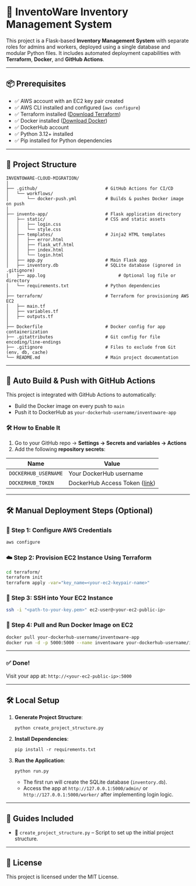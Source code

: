 # 🚀 InventoWare Inventory Management System

This project is a Flask-based **Inventory Management System** with separate roles for admins and workers, deployed using a single database and modular Python files. It includes automated deployment capabilities with **Terraform**, **Docker**, and **GitHub Actions**.

---

## 📦 Prerequisites

- ✅ AWS account with an EC2 key pair created
- ✅ AWS CLI installed and configured (`aws configure`)
- ✅ Terraform installed ([Download Terraform](https://terraform.io))
- ✅ Docker installed ([Download Docker](https://docker.com))
- ✅ DockerHub account
- ✅ Python 3.12+ installed
- ✅ Pip installed for Python dependencies

---

## 📁 Project Structure

```
INVENTOWARE-CLOUD-MIGRATION/
│
├── .github/                          # GitHub Actions for CI/CD
│   └── workflows/
│       └── docker-push.yml           # Builds & pushes Docker image on push
│
├── invento-app/                      # Flask application directory
│   ├── static/                       # CSS and static assets
│   │   ├── login.css
│   │   └── style.css
│   ├── templates/                    # Jinja2 HTML templates
│   │   ├── error.html
│   │   ├── flask_wtf.html
│   │   ├── index.html
│   │   └── login.html
│   ├── app.py                        # Main Flask app
│   ├── inventory.db                  # SQLite database (ignored in .gitignore)
|   ├── app.log                            # Optional log file or directory
│   └── requirements.txt              # Python dependencies
│
├── terraform/                        # Terraform for provisioning AWS EC2
│   ├── main.tf
│   ├── variables.tf
│   ├── outputs.tf
│
├── Dockerfile                        # Docker config for app containerization
├── .gitattributes                    # Git config for file encoding/line-endings
├── .gitignore                        # Files to exclude from Git (env, db, cache)
└── README.md                         # Main project documentation

```

---

## 🚀 Auto Build & Push with GitHub Actions

This project is integrated with GitHub Actions to automatically:

- Build the Docker image on every push to `main`
- Push it to DockerHub as `your-dockerhub-username/inventoware-app`

### 🛠 How to Enable It

1. Go to your GitHub repo → **Settings → Secrets and variables → Actions**
2. Add the following **repository secrets**:

| Name                | Value                               |
|---------------------|-------------------------------------|
| `DOCKERHUB_USERNAME`| Your DockerHub username             |
| `DOCKERHUB_TOKEN`   | DockerHub Access Token ([link](https://hub.docker.com/settings/security)) |

---

## 🛠️ Manual Deployment Steps (Optional)

### 🔐 Step 1: Configure AWS Credentials
```bash
aws configure
```

### ☁️ Step 2: Provision EC2 Instance Using Terraform

```bash
cd terraform/
terraform init
terraform apply -var="key_name=<your-ec2-keypair-name>"
```

### 🔗 Step 3: SSH into Your EC2 Instance

```bash
ssh -i "<path-to-your-key.pem>" ec2-user@<your-ec2-public-ip>
```

### 🚀 Step 4: Pull and Run Docker Image on EC2

```bash
docker pull your-dockerhub-username/inventoware-app
docker run -d -p 5000:5000 --name inventoware your-dockerhub-username/inventoware-app
```

---

### ✅ Done!

Visit your app at: `http://<your-ec2-public-ip>:5000`

---

## 🛠️ Local Setup

1. **Generate Project Structure**:
   ```
   python create_project_structure.py
   ```
2. **Install Dependencies**:
   ```
   pip install -r requirements.txt
   ```
3. **Run the Application**:
   ```
   python run.py
   ```
   - The first run will create the SQLite database (`inventory.db`).
   - Access the app at `http://127.0.0.1:5000/admin/` or `http://127.0.0.1:5000/worker/` after implementing login logic.

---

## 📖 Guides Included

- 📘 `create_project_structure.py` – Script to set up the initial project structure.


---

## 📄 License

This project is licensed under the MIT License.

